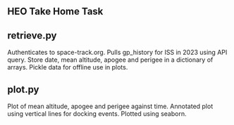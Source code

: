 ## HEO Take Home Task

## retrieve.py
Authenticates to space-track.org.
Pulls gp_history for ISS in 2023 using API query.
Store date, mean altitude, apogee and perigee in a dictionary of arrays.
Pickle data for offline use in plots.

## plot.py
Plot of mean altitude, apogee and perigee against time.
Annotated plot using vertical lines for docking events.
Plotted using seaborn.
